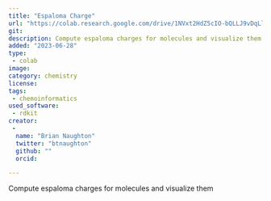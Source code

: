 ```yaml
---
title: "Espaloma Charge"
url: "https://colab.research.google.com/drive/1NVxt2HdZ5cIO-bQLLJ9vDqLlizZUOVwG#scrollTo=OYpSlNwCoC5i"
git: 
description: Compute espaloma charges for molecules and visualize them
added: "2023-06-28"
type: 
 - colab
image: 
category: chemistry
license: 
tags: 
 - chemoinformatics
used_software:
 - rdkit
creator: 
 - 
  name: "Brian Naughton"
  twitter: "btnaughton"
  github: ""
  orcid: 

---
```


Compute espaloma charges for molecules and visualize them
